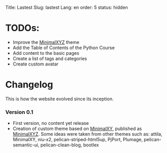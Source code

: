 Title: Lastest
Slug: lastest
Lang: en
order: 5
status: hidden

# TODOs:
- Improve the [MinimalXYZ](https://github.com/ELC/MinimalXYZ) theme
- Add the Table of Contents of the Python Course
- Add content to the basic pages
- Create a list of tags and categories
- Create custom avatar


# Changelog

This is how the website evolved since its inception.

### Version 0.1
- First version, no content yet release
- Creation of custom theme based on [MinimalXY](https://github.com/petrnohejl/MinimalXY), published as [MinimalXYZ](https://github.com/ELC/MinimalXYZ). Some ideas were taken from other themes such as: attila, MinimalXY, niu-x2, pelican-striped-html5up, PjPort, Plumage, pelican-semantic-ui, pelican-clean-blog, bootlex